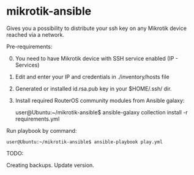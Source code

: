 # mikrotik-ansible

Gives you a possibility to distribute your ssh key on any Mikrotik device reached via a network. 

Pre-requirements:

0) You need to have Mikrotik device with SSH service enabled (IP - Services)
 
1) Edit and enter your IP and credentials in ./inventory/hosts file

3) Generated or installed id.rsa.pub key in your $HOME/.ssh/ dir.

4) Install required RouterOS community modules from Ansible galaxy:

	user@Ubuntu:~/mikrotik-ansible$ ansible-galaxy collection install -r requirements.yml
	
	
Run playbook by command:
	
	user@Ubuntu:~/mikrotik-ansible$ ansible-playbook play.yml
	
	
TODO:

Creating backups.
Update version.
